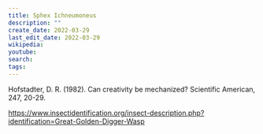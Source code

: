 ```yaml
---
title: Sphex Ichneumoneus
description: ""
create_date: 2022-03-29
last_edit_date: 2022-03-29
wikipedia: 
youtube: 
search: 
tags:
---
```

Hofstadter, D. R. (1982). Can creativity be mechanized? Scientific American, 247, 20-29.

https://www.insectidentification.org/insect-description.php?identification=Great-Golden-Digger-Wasp